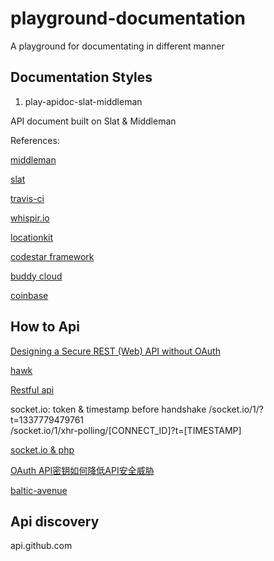 # playground-documentation

A playground for documentating in different manner


## Documentation Styles

1. play-apidoc-slat-middleman

API document built on Slat & Middleman

References:

[middleman](https://github.com/middleman/middleman)

[slat](https://github.com/tripit/slate)

[travis-ci](https://github.com/travis-ci/docs-travis-ci-com/tree/gh-pages/api)

[whispir.io](https://github.com/whispir/api)

[locationkit](https://docs.locationkit.io/)

[codestar framework](http://codestarframework.com/documentation/)

[buddy cloud](http://buddycloud.com/api)

[coinbase](https://developers.coinbase.com/api/v2)

## How to Api

[Designing a Secure REST (Web) API without OAuth](http://www.thebuzzmedia.com/designing-a-secure-rest-api-without-oauth-authentication/)

[hawk](https://github.com/hueniverse/hawk)

[Restful api](http://www.ruanyifeng.com/blog/2014/05/restful_api.html)

socket.io: token & timestamp before handshake
/socket.io/1/?t=1337779479761  
/socket.io/1/xhr-polling/[CONNECT_ID]?t=[TIMESTAMP]

[socket.io & php](http://stackoverflow.com/questions/6229472/socket-io-from-php-source)

[OAuth API密钥如何降低API安全威胁 ](http://www.searchsoa.com.cn/showcontent_86824.htm)

[baltic-avenue](https://github.com/johnspurlock/baltic-avenue/blob/master/project-baltic-avenue/src/baltic-avenue/baltic_common.py)

## Api discovery

api.github.com